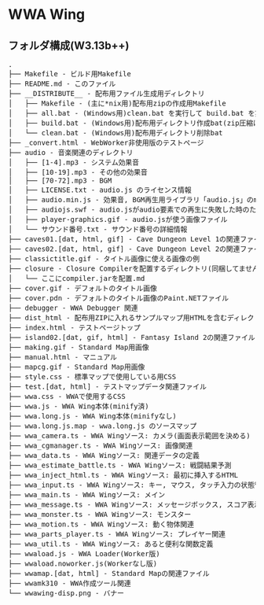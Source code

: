 # WWA Wing

## フォルダ構成(W3.13b++)
<pre>
.
├── Makefile - ビルド用Makefile
├── README.md - このファイル
├── __DISTRIBUTE__ - 配布用ファイル生成用ディレクトリ
│   ├── Makefile - (主に*nix用)配布用zipの作成用Makefile
│   ├── all.bat - (Windows用)clean.bat を実行して build.bat を実行するbat
│   ├── build.bat - (Windows用)配布用ディレクトリ作成bat(zip圧縮はしない)
│   └── clean.bat - (Windows用)配布用ディレクトリ削除bat
├── _convert.html - WebWorker非使用版のテストページ
├── audio - 音楽関連のディレクトリ
│   ├── [1-4].mp3 - システム効果音
│   ├── [10-19].mp3 - その他の効果音
│   ├── [70-72].mp3 - BGM
│   ├── LICENSE.txt - audio.js のライセンス情報
│   ├── audio.min.js - 効果音, BGM再生用ライブラリ「audio.js」のminify版
│   ├── audiojs.swf - audio.jsがaudio要素での再生に失敗した時のためのFlash
│   ├── player-graphics.gif - audio.jsが使う画像ファイル
│   └── サウンド番号.txt - サウンド番号の詳細情報
├── caves01.[dat, html, gif] - Cave Dungeon Level 1の関連ファイル
├── caves02.[dat, html, gif] - Cave Dungeon Level 2の関連ファイル
├── classictitle.gif - タイトル画像に使える画像の例
├── closure - Closure Compilerを配置するディレクトリ(同梱してません)
│   └── ここにcompiler.jarを配置.md
├── cover.gif - デフォルトのタイトル画像
├── cover.pdn - デフォルトのタイトル画像のPaint.NETファイル
├── debugger - WWA Debugger 関連
├── dist_html - 配布用ZIPに入れるサンプルマップ用HTMLを含むディレクトリ
├── index.html - テストページトップ
├── island02.[dat, gif, html] - Fantasy Island 2の関連ファイル
├── making.gif - Standard Map用画像
├── manual.html - マニュアル
├── mapcg.gif - Standard Map用画像
├── style.css - 標準マップで使用している用CSS
├── test.[dat, html] - テストマップデータ関連ファイル
├── wwa.css - WWAで使用するCSS
├── wwa.js - WWA Wing本体(minify済)
├── wwa.long.js - WWA Wing本体(minifyなし)
├── wwa.long.js.map - wwa.long.js のソースマップ
├── wwa_camera.ts - WWA Wingソース: カメラ(画面表示範囲を決める)
├── wwa_cgmanager.ts - WWA Wingソース: 画像関連
├── wwa_data.ts - WWA Wingソース: 関連データの定義
├── wwa_estimate_battle.ts - WWA Wingソース: 戦闘結果予測
├── wwa_inject_html.ts - WWA Wingソース: 最初に挿入するHTML
├── wwa_input.ts - WWA Wingソース: キー, マウス, タッチ入力の状態管理
├── wwa_main.ts - WWA Wingソース: メイン
├── wwa_message.ts - WWA Wingソース: メッセージボックス, スコア表示, 戦闘
├── wwa_monster.ts - WWA Wingソース: モンスター
├── wwa_motion.ts - WWA Wingソース: 動く物体関連
├── wwa_parts_player.ts - WWA Wingソース: プレイヤー関連
├── wwa_util.ts - WWA Wingソース: あると便利な関数定義
├── wwaload.js - WWA Loader(Worker版)
├── wwaload.noworker.js(Workerなし版)
├── wwamap.[dat, html] - Standard Mapの関連ファイル
├── wwamk310 - WWA作成ツール関連
└── wwawing-disp.png - バナー
</pre>
